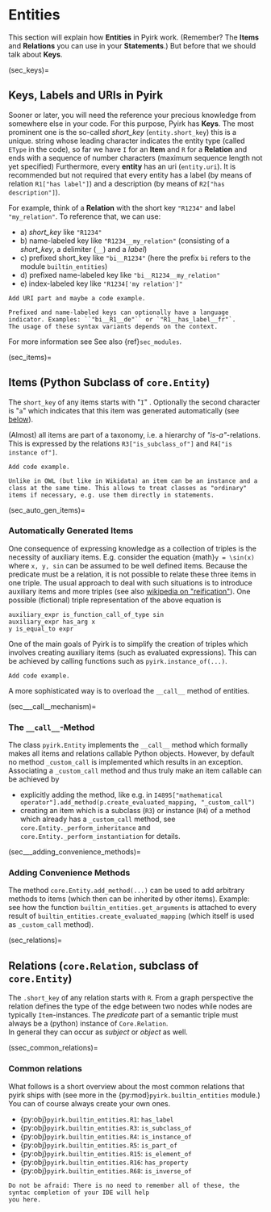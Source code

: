 # Entities

This section will explain how **Entities** in Pyirk work. 
(Remember? The **Items** and **Relations** you can use in your **Statements**.) 
But before that we should talk about **Keys**.

(sec_keys)=
## Keys, Labels and URIs in Pyirk

Sooner or later, you will need the reference your precious knowledge from somewhere else
in your code. 
For this purpose, Pyirk has **Keys**.
The most prominent one is the so-called *short_key* (`entity.short_key`) this is a unique.
string whose leading character indicates the entity type 
(called `EType` in the code), so far we have `I` for an **Item** and `R` for a 
**Relation** and ends with a sequence of number characters (maximum sequence length not yet specified)
Furthermore, every **entity** has an uri (`entity.uri`).
It is recommended but not required that every entity has a label (by means of relation
`R1["has label"]`) and a description (by means of `R2["has description"]`).

For example, think of a **Relation** with the short key `"R1234"` and label `"my_relation"`.
To reference that, we can use:

- a) *short_key* like `"R1234"`
- b) name-labeled key like `"R1234__my_relation"` (consisting of a *short_key*, 
  a delimiter (`__`) and a *label*)
- c) prefixed short_key like `"bi__R1234"` (here the prefix `bi` refers to the module `builtin_entities`)
- d) prefixed name-labeled key like `"bi__R1234__my_relation"`
- e) index-labeled key like  `"R1234['my relation']"`

```{error}
Add URI part and maybe a code example.
```

```{tip}
Prefixed and name-labeled keys can optionally have a language indicator. Examples: ``"bi__R1__de"`` or `"R1__has_label__fr"`.
The usage of these syntax variants depends on the context.
```
For more information see See also {ref}`sec_modules`.


(sec_items)=
## Items (Python Subclass of `core.Entity`)

The `short_key` of any items starts with "`I`" . Optionally the second character is 
"`a`" which indicates that this item was generated automatically 
(see [below](sec_auto_gen_items)).

(Almost) all items are part of a taxonomy, i.e. a hierarchy of *"is-a"*-relations. 
This is expressed by the relations `R3["is_subclass_of"]` and `R4["is instance of"]`.

```{error}
Add code example.
```

```{hint}
Unlike in OWL (but like in Wikidata) an item can be an instance and a class at the same time. This allows to treat classes as "ordinary" items if necessary, e.g. use them directly in statements.
```

(sec_auto_gen_items)=
### Automatically Generated Items

One consequence of expressing knowledge as a collection of triples is the necessity of 
auxiliary items. E.g. consider the equation {math}`y = \sin(x)` where `x, y, sin` can 
be assumed to be well defined items. Because the predicate must be a relation, it is 
not possible to relate these three items in one triple. 
The usual approach to deal with such situations is to introduce auxiliary items and 
more triples (see also [wikipedia on "reification"](https://en.wikipedia.org/wiki/Reification_(knowledge_representation))).
One possible (fictional) triple representation of the above equation is

```
auxiliary_expr is_function_call_of_type sin
auxiliary_expr has_arg x
y is_equal_to expr
```

One of the main goals of Pyirk is to simplify the creation of triples which involves 
creating auxiliary items (such as evaluated expressions). This can be achieved by calling functions such as `pyirk.instance_of(...)`. 

```{error}
Add code example.
```

A more sophisticated way is to overload the `__call__` method of entities.


(sec___call__mechanism)=
### The `__call__`-Method

The class `pyirk.Entity` implements the `__call__` method which formally makes all items and relations callable Python objects. However, by default no method `_custom_call` is implemented which results in an exception. Associating a `_custom_call` method and thus truly make an item callable can be achieved by

- explicitly adding the method, like e.g. in `I4895["mathematical operator"].add_method(p.create_evaluated_mapping, "_custom_call")`
- creating an item which is a subclass (`R3`) or instance (`R4`) of a method which already has a `_custom_call` method, see `core.Entity._perform_inheritance` and `core.Entity._perform_instantiation` for details.


(sec___adding_convenience_methods)=
### Adding Convenience Methods

The method `core.Entity.add_method(...)` can be used to add arbitrary methods to items (which then can be inherited by other items). Example: see how the function `builtin_entities.get_arguments` is attached to every result of `builtin_entities.create_evaluated_mapping` (which itself is used as `_custom_call` method).


(sec_relations)=
## Relations (`core.Relation`, subclass of `core.Entity`)

The `.short_key` of any relation starts with `R`.
From a graph perspective the relation defines the type of the edge between two nodes 
while nodes are typically `Item`-instances.
The *predicate* part of a semantic triple must always be a (python) instance of 
`Core.Relation`.  
In general they can occur as *subject* or *object* as well.


(ssec_common_relations)=
### Common relations

What follows is a short overview about the most common relations that pyirk ships with (see more in the
{py:mod}`pyirk.builtin_entities` module.)
You can of course always create your own ones.

* {py:obj}`pyirk.builtin_entities.R1`: `has_label`
* {py:obj}`pyirk.builtin_entities.R3`: `is_subclass_of`
* {py:obj}`pyirk.builtin_entities.R4`: `is_instance_of`
* {py:obj}`pyirk.builtin_entities.R5`: `is_part_of`
* {py:obj}`pyirk.builtin_entities.R15`: `is_element_of`
* {py:obj}`pyirk.builtin_entities.R16`: `has_property`
* {py:obj}`pyirk.builtin_entities.R68`: `is_inverse_of`

```{hint}
Do not be afraid: There is no need to remember all of these, the syntac completion of your IDE will help
you here.
```
